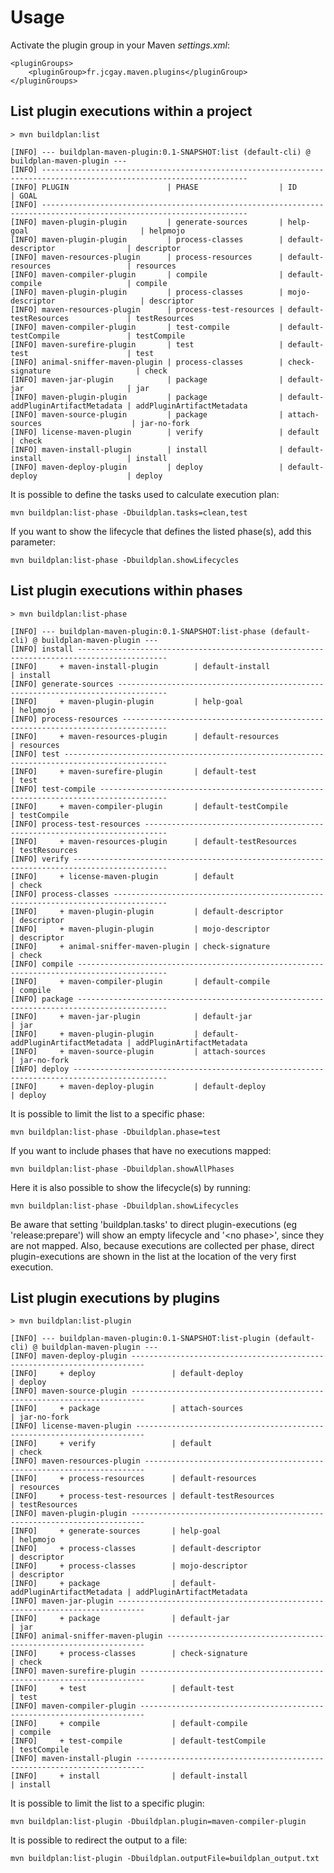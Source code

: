 # Usage

Activate the plugin group in your Maven *settings.xml*:

```
<pluginGroups>
    <pluginGroup>fr.jcgay.maven.plugins</pluginGroup>
</pluginGroups>
```
## List plugin executions within a project
```
> mvn buildplan:list

[INFO] --- buildplan-maven-plugin:0.1-SNAPSHOT:list (default-cli) @ buildplan-maven-plugin ---
[INFO] --------------------------------------------------------------------------------------------------------------------
[INFO] PLUGIN                      | PHASE                  | ID                                | GOAL
[INFO] --------------------------------------------------------------------------------------------------------------------
[INFO] maven-plugin-plugin         | generate-sources       | help-goal                         | helpmojo
[INFO] maven-plugin-plugin         | process-classes        | default-descriptor                | descriptor
[INFO] maven-resources-plugin      | process-resources      | default-resources                 | resources
[INFO] maven-compiler-plugin       | compile                | default-compile                   | compile
[INFO] maven-plugin-plugin         | process-classes        | mojo-descriptor                   | descriptor
[INFO] maven-resources-plugin      | process-test-resources | default-testResources             | testResources
[INFO] maven-compiler-plugin       | test-compile           | default-testCompile               | testCompile
[INFO] maven-surefire-plugin       | test                   | default-test                      | test
[INFO] animal-sniffer-maven-plugin | process-classes        | check-signature                   | check
[INFO] maven-jar-plugin            | package                | default-jar                       | jar
[INFO] maven-plugin-plugin         | package                | default-addPluginArtifactMetadata | addPluginArtifactMetadata
[INFO] maven-source-plugin         | package                | attach-sources                    | jar-no-fork
[INFO] license-maven-plugin        | verify                 | default                           | check
[INFO] maven-install-plugin        | install                | default-install                   | install
[INFO] maven-deploy-plugin         | deploy                 | default-deploy                    | deploy
```
It is possible to define the tasks used to calculate execution plan:

	mvn buildplan:list-phase -Dbuildplan.tasks=clean,test

If you want to show the lifecycle that defines the listed phase(s), add this parameter:

	mvn buildplan:list-phase -Dbuildplan.showLifecycles

## List plugin executions within phases
```
> mvn buildplan:list-phase

[INFO] --- buildplan-maven-plugin:0.1-SNAPSHOT:list-phase (default-cli) @ buildplan-maven-plugin ---
[INFO] install ------------------------------------------------------------------------------------------
[INFO]     + maven-install-plugin        | default-install                   | install
[INFO] generate-sources ---------------------------------------------------------------------------------
[INFO]     + maven-plugin-plugin         | help-goal                         | helpmojo
[INFO] process-resources --------------------------------------------------------------------------------
[INFO]     + maven-resources-plugin      | default-resources                 | resources
[INFO] test ---------------------------------------------------------------------------------------------
[INFO]     + maven-surefire-plugin       | default-test                      | test
[INFO] test-compile -------------------------------------------------------------------------------------
[INFO]     + maven-compiler-plugin       | default-testCompile               | testCompile
[INFO] process-test-resources ---------------------------------------------------------------------------
[INFO]     + maven-resources-plugin      | default-testResources             | testResources
[INFO] verify -------------------------------------------------------------------------------------------
[INFO]     + license-maven-plugin        | default                           | check
[INFO] process-classes ----------------------------------------------------------------------------------
[INFO]     + maven-plugin-plugin         | default-descriptor                | descriptor
[INFO]     + maven-plugin-plugin         | mojo-descriptor                   | descriptor
[INFO]     + animal-sniffer-maven-plugin | check-signature                   | check
[INFO] compile ------------------------------------------------------------------------------------------
[INFO]     + maven-compiler-plugin       | default-compile                   | compile
[INFO] package ------------------------------------------------------------------------------------------
[INFO]     + maven-jar-plugin            | default-jar                       | jar
[INFO]     + maven-plugin-plugin         | default-addPluginArtifactMetadata | addPluginArtifactMetadata
[INFO]     + maven-source-plugin         | attach-sources                    | jar-no-fork
[INFO] deploy -------------------------------------------------------------------------------------------
[INFO]     + maven-deploy-plugin         | default-deploy                    | deploy
```
It is possible to limit the list to a specific phase:

	mvn buildplan:list-phase -Dbuildplan.phase=test

If you want to include phases that have no executions mapped:

	mvn buildplan:list-phase -Dbuildplan.showAllPhases

Here it is also possible to show the lifecycle(s) by running:

	mvn buildplan:list-phase -Dbuildplan.showLifecycles

Be aware that setting 'buildplan.tasks' to direct plugin-executions (eg 'release:prepare') will show an empty lifecycle and '&lt;no phase&gt;', since they are not mapped.
Also, because executions are collected per phase, direct plugin-executions are shown in the list at the location of the very first execution.

## List plugin executions by plugins
```
> mvn buildplan:list-plugin

[INFO] --- buildplan-maven-plugin:0.1-SNAPSHOT:list-plugin (default-cli) @ buildplan-maven-plugin ---
[INFO] maven-deploy-plugin -------------------------------------------------------------------------
[INFO]     + deploy                 | default-deploy                    | deploy
[INFO] maven-source-plugin -------------------------------------------------------------------------
[INFO]     + package                | attach-sources                    | jar-no-fork
[INFO] license-maven-plugin ------------------------------------------------------------------------
[INFO]     + verify                 | default                           | check
[INFO] maven-resources-plugin ----------------------------------------------------------------------
[INFO]     + process-resources      | default-resources                 | resources
[INFO]     + process-test-resources | default-testResources             | testResources
[INFO] maven-plugin-plugin -------------------------------------------------------------------------
[INFO]     + generate-sources       | help-goal                         | helpmojo
[INFO]     + process-classes        | default-descriptor                | descriptor
[INFO]     + process-classes        | mojo-descriptor                   | descriptor
[INFO]     + package                | default-addPluginArtifactMetadata | addPluginArtifactMetadata
[INFO] maven-jar-plugin ----------------------------------------------------------------------------
[INFO]     + package                | default-jar                       | jar
[INFO] animal-sniffer-maven-plugin -----------------------------------------------------------------
[INFO]     + process-classes        | check-signature                   | check
[INFO] maven-surefire-plugin -----------------------------------------------------------------------
[INFO]     + test                   | default-test                      | test
[INFO] maven-compiler-plugin -----------------------------------------------------------------------
[INFO]     + compile                | default-compile                   | compile
[INFO]     + test-compile           | default-testCompile               | testCompile
[INFO] maven-install-plugin ------------------------------------------------------------------------
[INFO]     + install                | default-install                   | install
```
It is possible to limit the list to a specific plugin:

	mvn buildplan:list-plugin -Dbuildplan.plugin=maven-compiler-plugin

It is possible to redirect the output to a file:

	mvn buildplan:list-plugin -Dbuildplan.outputFile=buildplan_output.txt

